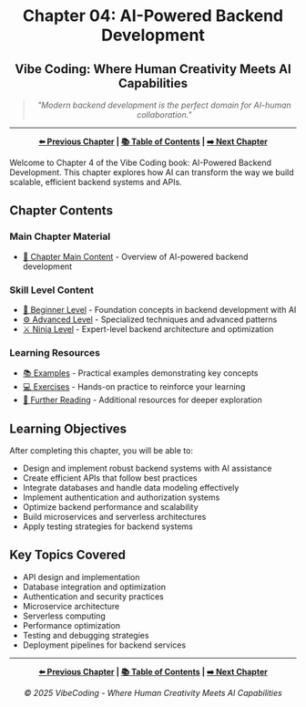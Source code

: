 <div align="center">

# Chapter 04: AI-Powered Backend Development

</div>

<div align="center">

## Vibe Coding: Where Human Creativity Meets AI Capabilities

</div>

<div align="center">

> *"Modern backend development is the perfect domain for AI-human collaboration."*

</div>

---

<div align="center">

**[⬅️ Previous Chapter](../Chapter_03_Building_Real_Projects_with_AI_Assistance/Chapter_03_Main.md) | [📚 Table of Contents](../README.md) | [➡️ Next Chapter](../Chapter_05_Full_Stack_Development_with_AI/Chapter_05_Main.md)**

</div>

Welcome to Chapter 4 of the Vibe Coding book: AI-Powered Backend Development. This chapter explores how AI can transform the way we build scalable, efficient backend systems and APIs.

## Chapter Contents

### Main Chapter Material

- [📝 Chapter Main Content](./Chapter_04_Main.md) - Overview of AI-powered backend development

### Skill Level Content

- [🔰 Beginner Level](./Chapter_04_Beginner.md) - Foundation concepts in backend development with AI
- [⚙️ Advanced Level](./Chapter_04_Advanced.md) - Specialized techniques and advanced patterns
- [⚔️ Ninja Level](./Chapter_04_Ninja.md) - Expert-level backend architecture and optimization

### Learning Resources

- [📚 Examples](./examples/) - Practical examples demonstrating key concepts
- [💻 Exercises](./exercises/) - Hands-on practice to reinforce your learning
- [📖 Further Reading](./resources/) - Additional resources for deeper exploration

## Learning Objectives

After completing this chapter, you will be able to:

- Design and implement robust backend systems with AI assistance
- Create efficient APIs that follow best practices
- Integrate databases and handle data modeling effectively
- Implement authentication and authorization systems
- Optimize backend performance and scalability
- Build microservices and serverless architectures
- Apply testing strategies for backend systems

## Key Topics Covered

- API design and implementation
- Database integration and optimization
- Authentication and security practices
- Microservice architecture
- Serverless computing
- Performance optimization
- Testing and debugging strategies
- Deployment pipelines for backend services

---

<div align="center">

**[⬅️ Previous Chapter](../Chapter_03_Building_Real_Projects_with_AI_Assistance/Chapter_03_Main.md) | [📚 Table of Contents](../README.md) | [➡️ Next Chapter](../Chapter_05_Full_Stack_Development_with_AI/Chapter_05_Main.md)**

</div>

<div align="center">

*© 2025 VibeCoding - Where Human Creativity Meets AI Capabilities*

</div>
